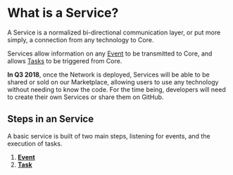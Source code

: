 # What is a Service?

A Service is a normalized bi-directional communication layer, or put more simply, a connection from any technology to Core.   
  
Services allow information on any [Event](communication-with-the-core.md) to be transmitted to Core, and allows [Tasks](tasks.md) to be triggered from Core.

**In Q3 2018**, once the Network is deployed, Services will be able to be shared or sold on our Marketplace, allowing users to use any technology without needing to know the code. For the time being, developers will need to create their own Services or share them on GitHub. 

## Steps in an Service

A basic service is built of two main steps, listening for events, and the execution of tasks.

1. [**Event**](communication-with-the-core.md)
2. [**Task**](tasks.md)

## 

